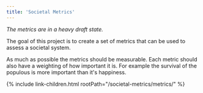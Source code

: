 ```yaml
---
title: 'Societal Metrics'
---
```


*The metrics are in a heavy draft state.*

The goal of this project is to create a set of metrics that can be used to assess a societal system.

As much as possible the metrics should be measurable. Each metric should also have a weighting of how important it is. For example the survival of the populous is more important than it's happiness.

{% include link-children.html rootPath="/societal-metrics/metrics/" %}
